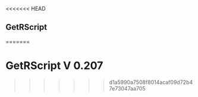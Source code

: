 <<<<<<< HEAD
## GetRScript

=======
# GetRScript V 0.207
>>>>>>> d1a5990a7508f8014acaf09d72b47e73047aa705
